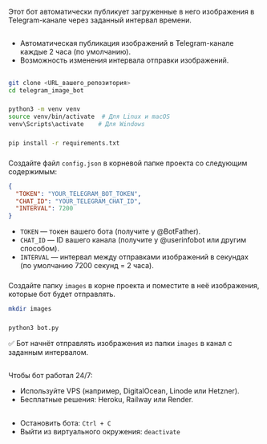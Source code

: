

Этот бот автоматически публикует загруженные в него изображения в Telegram-канале через заданный интервал времени.

##
- Автоматическая публикация изображений в Telegram-канале каждые 2 часа (по умолчанию).
- Возможность изменения интервала отправки изображений.

## 

### 

```bash
git clone <URL_вашего_репозитория>
cd telegram_image_bot
```

### 

```bash
python3 -m venv venv
source venv/bin/activate  # Для Linux и macOS
venv\Scripts\activate    # Для Windows
```

### 

```bash
pip install -r requirements.txt
```

###

Создайте файл `config.json` в корневой папке проекта со следующим содержимым:

```json
{
  "TOKEN": "YOUR_TELEGRAM_BOT_TOKEN",
  "CHAT_ID": "YOUR_TELEGRAM_CHAT_ID",
  "INTERVAL": 7200
}
```

- `TOKEN` — токен вашего бота (получите у @BotFather).
- `CHAT_ID` — ID вашего канала (получите у @userinfobot или другим способом).
- `INTERVAL` — интервал между отправками изображений в секундах (по умолчанию 7200 секунд = 2 часа).

### 

Создайте папку `images` в корне проекта и поместите в неё изображения, которые бот будет отправлять.

```bash
mkdir images
```

### 

```bash
python3 bot.py
```

✅ Бот начнёт отправлять изображения из папки `images` в канал с заданным интервалом.

## 

Чтобы бот работал 24/7:
- Используйте VPS (например, DigitalOcean, Linode или Hetzner).
- Бесплатные решения: Heroku, Railway или Render.

## 

- Остановить бота: `Ctrl + C`
- Выйти из виртуального окружения: `deactivate`


